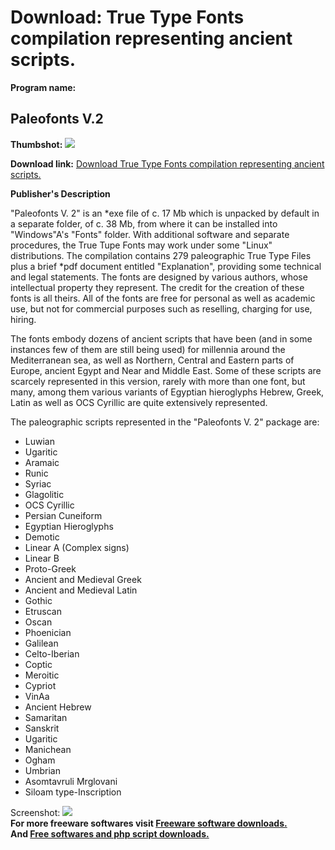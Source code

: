 # Download: True Type Fonts compilation representing ancient scripts.

**Program name:**

## Paleofonts V.2

  
**Thumbshot:** ![](http://www.freewarefiles.com/screenshot/paleofonts29sq_md.gif)   
  
**Download link:** [Download True Type Fonts compilation representing ancient scripts.](http://freesoftwares.boysofts.com/Paleofonts-V_program_21095.html)  
  


**Publisher's Description**  
  


"Paleofonts V. 2" is an *exe file of c. 17 Mb which is unpacked by default in a separate folder, of c. 38 Mb, from where it can be installed into "Windows"A's "Fonts" folder. With additional software and separate procedures, the True Tupe Fonts may work under some "Linux" distributions. The compilation contains 279 paleographic True Type Files plus a brief *pdf document entitled "Explanation", providing some technical and legal statements. The fonts are designed by various authors, whose intellectual property they represent. The credit for the creation of these fonts is all theirs. All of the fonts are free for personal as well as academic use, but not for commercial purposes such as reselling, charging for use, hiring. 

The fonts embody dozens of ancient scripts that have been (and in some instances few of them are still being used) for millennia around the Mediterranean sea, as well as Northern, Central and Eastern parts of Europe, ancient Egypt and Near and Middle East. Some of these scripts are scarcely represented in this version, rarely with more than one font, but many, among them various variants of Egyptian hieroglyphs Hebrew, Greek, Latin as well as OCS Cyrillic are quite extensively represented. 

The paleographic scripts represented in the "Paleofonts V. 2" package are: 

  * Luwian 
  * Ugaritic 
  * Aramaic 
  * Runic 
  * Syriac 
  * Glagolitic 
  * OCS Cyrillic 
  * Persian Cuneiform 
  * Egyptian Hieroglyphs 
  * Demotic 
  * Linear A (Complex signs) 
  * Linear B 
  * Proto-Greek 
  * Ancient and Medieval Greek 
  * Ancient and Medieval Latin 
  * Gothic 
  * Etruscan 
  * Oscan 
  * Phoenician 
  * Galilean 
  * Celto-Iberian 
  * Coptic 
  * Meroitic 
  * Cypriot 
  * VinAa 
  * Ancient Hebrew 
  * Samaritan 
  * Sanskrit 
  * Ugaritic 
  * Manichean 
  * Ogham 
  * Umbrian 
  * Asomtavruli Mrglovani 
  * Siloam type-Inscription 

  
  
Screenshot: ![](http://www.freewarefiles.com/screenshot/paleofonts29sq.gif)   
**For more freeware softwares visit [Freeware software downloads.](http://freesoftwares.boysofts.com/)**   
**And [Free softwares and php script downloads.](http://www.boysofts.com/)**

